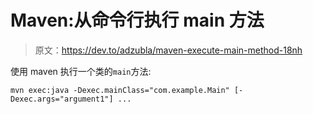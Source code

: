 # Maven:从命令行执行 main 方法

> 原文：<https://dev.to/adzubla/maven-execute-main-method-18nh>

使用 maven 执行一个类的`main`方法:

```
mvn exec:java -Dexec.mainClass="com.example.Main" [-Dexec.args="argument1"] ... 
```